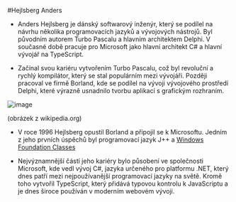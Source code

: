#Hejlsberg Anders
- Anders Hejlsberg je dánský softwarový inženýr, který se podílel na návrhu několika programovacích jazyků a vývojových nástrojů. Byl původním autorem Turbo Pascalu a hlavním architektem Delphi. V současné době pracuje pro Microsoft jako hlavní architekt C# a hlavní vývojář na TypeScript.

- Začínal svou kariéru vytvořením Turbo Pascalu, což byl revoluční a rychlý kompilátor, který se stal populárním mezi vývojáři. Později pracoval ve firmě Borland, kde se podílel na vývoji vývojového prostředí Delphi, které výrazně usnadnilo tvorbu aplikací s grafickým rozhraním.

![image](https://github.com/user-attachments/assets/9829eb62-1b4d-4bd3-b87b-1a55c5fc1f18) 

(obrázek z wikipedia.org)

- V roce 1996 Hejlsberg opustil Borland a připojil se k Microsoftu. Jedním z jeho prvních úspěchů byl programovací jazyk J++ a [Windows Foundation Classes](https://en.wikipedia.org/wiki/Visual_J%2B%2B#The_WFC)

- Nejvýznamnější částí jeho kariéry bylo působení ve společnosti Microsoft, kde vedl vývoj C#, jazyka určeného pro platformu .NET, který dnes patří mezi nejpoužívanější programovací jazyky na světě. Kromě toho vytvořil TypeScript, který přidává typovou kontrolu k JavaScriptu a je dnes široce používán v moderním webovém vývoji. 
